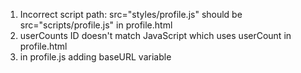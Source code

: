 1. Incorrect script path: src="styles/profile.js" should be src="scripts/profile.js" in profile.html
2. userCounts ID doesn't match JavaScript which uses userCount in profile.html
3. in profile.js adding baseURL variable